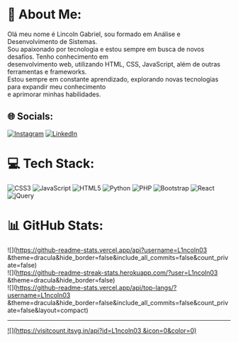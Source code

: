# 💫 About Me:
Olá meu nome é Lincoln Gabriel, sou formado em Análise e Desenvolvimento de Sistemas.<br>Sou apaixonado por tecnologia e estou sempre em busca de novos desafios. Tenho conhecimento em <br>desenvolvimento web, utilizando HTML, CSS, JavaScript, além de outras ferramentas e frameworks.<br>Estou sempre em constante aprendizado, explorando novas tecnologias para expandir meu conhecimento <br>e aprimorar minhas habilidades.<br>


## 🌐 Socials:
[![Instagram](https://img.shields.io/badge/Instagram-%23E4405F.svg?logo=Instagram&logoColor=white)](https://instagram.com/https://www.instagram.com/lincoln_gbs/) [![LinkedIn](https://img.shields.io/badge/LinkedIn-%230077B5.svg?logo=linkedin&logoColor=white)](https://linkedin.com/in/www.linkedin.com/in/lincoln-gabriel) 

# 💻 Tech Stack:
![CSS3](https://img.shields.io/badge/css3-%231572B6.svg?style=for-the-badge&logo=css3&logoColor=white) ![JavaScript](https://img.shields.io/badge/javascript-%23323330.svg?style=for-the-badge&logo=javascript&logoColor=%23F7DF1E) ![HTML5](https://img.shields.io/badge/html5-%23E34F26.svg?style=for-the-badge&logo=html5&logoColor=white) ![Python](https://img.shields.io/badge/python-3670A0?style=for-the-badge&logo=python&logoColor=ffdd54) ![PHP](https://img.shields.io/badge/php-%23777BB4.svg?style=for-the-badge&logo=php&logoColor=white) ![Bootstrap](https://img.shields.io/badge/bootstrap-%238511FA.svg?style=for-the-badge&logo=bootstrap&logoColor=white) ![React](https://img.shields.io/badge/react-%2320232a.svg?style=for-the-badge&logo=react&logoColor=%2361DAFB) ![jQuery](https://img.shields.io/badge/jquery-%230769AD.svg?style=for-the-badge&logo=jquery&logoColor=white)
# 📊 GitHub Stats:
![](https://github-readme-stats.vercel.app/api?username=L1ncoln03 &theme=dracula&hide_border=false&include_all_commits=false&count_private=false)<br/>
![](https://github-readme-streak-stats.herokuapp.com/?user=L1ncoln03 &theme=dracula&hide_border=false)<br/>
![](https://github-readme-stats.vercel.app/api/top-langs/?username=L1ncoln03 &theme=dracula&hide_border=false&include_all_commits=false&count_private=false&layout=compact)

---
[![](https://visitcount.itsvg.in/api?id=L1ncoln03 &icon=0&color=0)](https://visitcount.itsvg.in)

<!-- Proudly created with GPRM ( https://gprm.itsvg.in ) -->